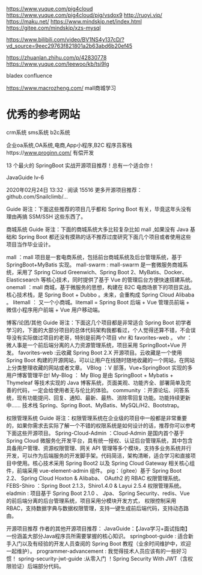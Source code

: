 https://www.yuque.com/pig4cloud
https://www.yuque.com/pig4cloud/pig/vsdox9
http://ruoyi.vip/
https://maku.net/
https://www.mindskip.net/index.html
https://gitee.com/mindskip/xzs-mysql



https://www.bilibili.com/video/BV1NS4y137cD/?vd_source=9eec29763f821801a2b63abd6b20ef45


https://zhuanlan.zhihu.com/p/42830778
https://www.yuque.com/leewoo/kb/tsi9lg

bladex
confluence


https://www.macrozheng.com/ mall商城学习


# 优秀的参考网站



crm系统
sms系统
b2c系统

企业oa系统,OA系统,电商,App小程序,B2C
程序员客栈https://www.proginn.com/ 有偿开发




13 个最火的 SpringBoot 实战开源项目推荐！总有一个适合你！

JavaGuide
lv-6

2020年02月24日 13:32 ·  阅读 15516
更多开源项目推荐：github.com/Snailclimb/…

Guide 哥注：下面这些推荐的项目几乎都和 Spring Boot 有关，毕竟这年头没有理由再搞 SSM/SSH 这些东西了。



商城系统
Guide 哥注：下面的商城系统大多比较复杂比如 mall ,如果没有 Java 基础和 Spring Boot 都还没有摸熟的话不推荐过度研究下面几个项目或者使用这些项目当作毕业设计。

mall ：mall 项目是一套电商系统，包括前台商城系统及后台管理系统，基于 SpringBoot+MyBatis 实现。
mall-swarm : mall-swarm 是一套微服务商城系统，采用了 Spring Cloud Greenwich、Spring Boot 2、MyBatis、Docker、Elasticsearch 等核心技术，同时提供了基于 Vue 的管理后台方便快速搭建系统。
onemall ：mall 商城，基于微服务的思想，构建在 B2C 电商场景下的项目实战。核心技术栈，是 Spring Boot + Dubbo 。未来，会重构成 Spring Cloud Alibaba 。
litemall ： 又一个小商城。litemall = Spring Boot 后端 + Vue 管理员前端 + 微信小程序用户前端 + Vue 用户移动端。





博客/论团/其他
Guide 哥注：下面这几个项目都是非常适合 Spring Boot 初学者学习的，下面的大部分项目的总体代码架构我都看过，个人觉得还算不错，不会误导没有实际做过项目的老哥，特别是前两个项目 vhr 和 favorites-web 。
vhr ：微人事是一个前后端分离的人力资源管理系统，项目采用 SpringBoot+Vue 开发。
favorites-web :云收藏 Spring Boot 2.X 开源项目。云收藏是一个使用 Spring Boot 构建的开源网站，可以让用户在线随时随地收藏的一个网站，在网站上分类整理收藏的网站或者文章。
VBlog ：V 部落，Vue+SpringBoot 实现的多用户博客管理平台!
My-Blog ： My Blog 是由 SpringBoot + Mybatis + Thymeleaf 等技术实现的 Java 博客系统，页面美观、功能齐全、部署简单及完善的代码，一定会给使用者无与伦比的体验。
community ：开源论坛、问答系统，现有功能提问、回复、通知、最新、最热、消除零回复功能。功能持续更新中…… 技术栈 Spring、Spring Boot、MyBatis、MySQL/H2、Bootstrap。




权限管理系统
Guide 哥注：权限管理系统在企业级的项目中一般都是非常重要的，如果你需求去实际了解一个不错的权限系统是如何设计的话，推荐你可以参考下面这些开源项目。
Spring-Cloud-Admin ：Cloud-Admin 是国内首个基于 Spring Cloud 微服务化开发平台，具有统一授权、认证后台管理系统，其中包含具备用户管理、资源权限管理、网关 API 管理等多个模块，支持多业务系统并行开发，可以作为后端服务的开发脚手架。代码简洁，架构清晰，适合学习和直接项目中使用。核心技术采用 Spring Boot2 以及 Spring Cloud Gateway 相关核心组件，前端采用 vue-element-admin 组件。
pig：（gitee）基于 Spring Boot 2.2、 Spring Cloud Hoxton & Alibaba、 OAuth2 的 RBAC 权限管理系统。
FEBS-Shiro ：Spring Boot 2.1.3，Shiro1.4.0 & Layui 2.5.4 权限管理系统。
eladmin : 项目基于 Spring Boot 2.1.0 、 Jpa、 Spring Security、redis、Vue 的前后端分离的后台管理系统，项目采用分模块开发方式， 权限控制采用 RBAC，支持数据字典与数据权限管理，支持一键生成前后端代码，支持动态路由。




开源项目推荐
作者的其他开源项目推荐：
JavaGuide：【Java学习+面试指南】 一份涵盖大部分Java程序员所需要掌握的核心知识。
springboot-guide : 适合新手入门以及有经验的开发人员查阅的 Spring Boot 教程（业余时间维护中，欢迎一起维护）。
programmer-advancement : 我觉得技术人员应该有的一些好习惯！
spring-security-jwt-guide :从零入门 ！Spring Security With JWT（含权限验证）后端部分代码。















